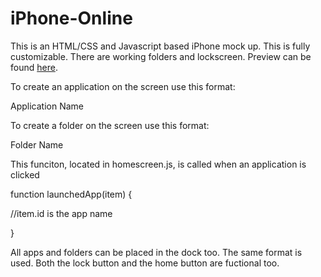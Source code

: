 # iPhone-Online

This is an HTML/CSS and Javascript based iPhone mock up. This is fully customizable. There are working folders and lockscreen. Preview can be found [here](http://bolencki13.com/projects).

To create an application on the screen use this format:

<div class="appFrame">
<div class="appIcon" style="background-image: url('http://url.com/to/image.png')" id="Application Name" name="this is a test" onclick="app(this)"></div>
<div class="appText">Application Name</div>
</div>

To create a folder on the screen use this format:

<div class="folderFrame" id="Folder Name">
<div class="appText">Folder Name</div>
<div class="folderIcon" id="Folder Name" onclick="folder(this)">
<div class="folderAppFrame">
<div class="folderAppIcon" style="background-image: url('http://url.com/to/image.png')" id="App Preview Name"></div>
</div>
</div>
</div>

This funciton, located in homescreen.js, is called when an application is clicked

function launchedApp(item) {

//item.id is the app name

}

All apps and folders can be placed in the dock too. The same format is used.
Both the lock button and the home button are fuctional too.